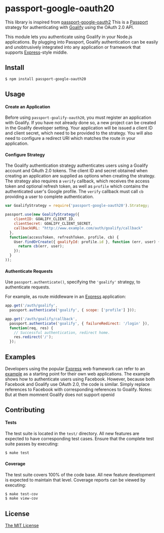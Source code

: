 # passport-google-oauth20

This library is inspired from [passport-google-oauth2](https://github.com/jaredhanson/passport-google-oauth2)
This is a [Passport](http://passportjs.org/) strategy for authenticating with [Goalify](http://goalify.plus/) using the OAuth 2.0 API.

This module lets you authenticate using Goalify in your Node.js applications.
By plugging into Passport, Goalify authentication can be easily and
unobtrusively integrated into any application or framework that supports
[Express](http://expressjs.com/)-style middle.

## Install

```bash
$ npm install passport-google-oauth20
```

## Usage

#### Create an Application

Before using `passport-goalify-oauth20`, you must register an application with
Goalify.  If you have not already done so, a new project can be created in the
Goalify developer setting.
Your application will be issued a client ID and client secret, which need to be
provided to the strategy.  You will also need to configure a redirect URI which
matches the route in your application.

#### Configure Strategy

The Goalify authentication strategy authenticates users using a Goalify account
and OAuth 2.0 tokens.  The client ID and secret obtained when creating an
application are supplied as options when creating the strategy. The strategy
also requires a `verify` callback, which receives the access token and optional
refresh token, as well as `profile` which contains the authenticated user's
Google profile.  The `verify` callback must call `cb` providing a user to
complete authentication.

```javascript
var GoalifyStrategy = require('passport-google-oauth20').Strategy;

passport.use(new GoalifyStrategy({
    clientID: GOALIFY_CLIENT_ID,
    clientSecret: GOALIFY_CLIENT_SECRET,
    callbackURL: "http://www.example.com/auth/goalify/callback"
  },
  function(accessToken, refreshToken, profile, cb) {
    User.findOrCreate({ goalifyId: profile.id }, function (err, user) {
      return cb(err, user);
    });
  }
));
```

#### Authenticate Requests

Use `passport.authenticate()`, specifying the `'goalify'` strategy, to
authenticate requests.

For example, as route middleware in an [Express](http://expressjs.com/)
application:

```javascript
app.get('/auth/goalify',
  passport.authenticate('goalify', { scope: ['profile'] }));

app.get('/auth/goalify/callback',
  passport.authenticate('goalify', { failureRedirect: '/login' }),
  function(req, res) {
    // Successful authentication, redirect home.
    res.redirect('/');
  });
  ```

## Examples

Developers using the popular [Express](http://expressjs.com/) web framework can
refer to an [example](https://github.com/passport/express-4.x-facebook-example)
as a starting point for their own web applications. The example shows how to
authenticate users using Facebook. However, because both Facebook and Goalify
use OAuth 2.0, the code is similar. Simply replace references to Facebook with
corresponding references to Goalify.
Notes: But at them momnent Goalify does not support openid

## Contributing

#### Tests

The test suite is located in the `test/` directory.  All new features are
expected to have corresponding test cases.  Ensure that the complete test suite
passes by executing:

```bash
$ make test
```

#### Coverage

The test suite covers 100% of the code base.  All new feature development is
expected to maintain that level. Coverage reports can be viewed by executing:

```bash
$ make test-cov
$ make view-cov
```

## License

[The MIT License](http://opensource.org/licenses/MIT)
